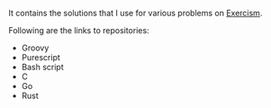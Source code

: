 It contains the solutions that I use for various problems on [Exercism](https://exercism.org/).

Following are the links to repositories:

- Groovy
- Purescript
- Bash script
- C
- Go
- Rust